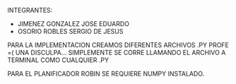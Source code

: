 INTEGRANTES:

* JIMENEZ GONZALEZ JOSE EDUARDO
* OSORIO ROBLES SERGIO DE JESUS 


PARA LA IMPLEMENTACION CREAMOS DIFERENTES ARCHIVOS .PY PROFE =( UNA DISCULPA... 
SIMPLEMENTE SE CORRE LLAMANDO EL ARCHIVO A TERMINAL COMO CUALQUIER .PY

PARA EL PLANIFICADOR ROBIN SE REQUIERE NUMPY INSTALADO.
